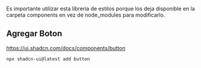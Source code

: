 Es importante utilizar esta libreria de estilos porque los deja disponible en la carpeta components en vez de node_modules para modificarlo.

## Agregar Boton

https://ui.shadcn.com/docs/components/button

```
npx shadcn-ui@latest add button
```
